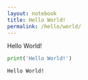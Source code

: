 ```yaml
---
layout: notebook
title: Hello World!
permalink: /hello/world/
---
```


Hello World!

```python
print('Hello World!')
```

    Hello World!
    
